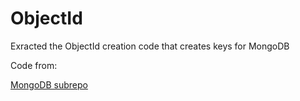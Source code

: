# ObjectId

Exracted the ObjectId creation code that creates keys for MongoDB

Code from:

[MongoDB subrepo](https://github.com/mongodb/js-bson)
